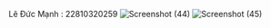 Lê Đức Mạnh : 22810320259
![Screenshot (44)](https://github.com/user-attachments/assets/fb541467-fb37-46aa-b08b-36deb295f89b)
![Screenshot (45)](https://github.com/user-attachments/assets/2b796554-e76e-4f24-a593-489839b2ec19)
